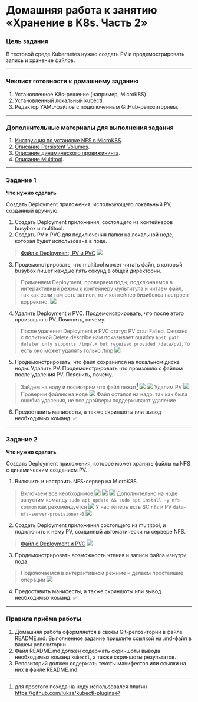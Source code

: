 # Домашняя работа к занятию «Хранение в K8s. Часть 2»

### Цель задания

В тестовой среде Kubernetes нужно создать PV и продемострировать запись и хранение файлов.

------

### Чеклист готовности к домашнему заданию

1. Установленное K8s-решение (например, MicroK8S).
2. Установленный локальный kubectl.
3. Редактор YAML-файлов с подключенным GitHub-репозиторием.

------

### Дополнительные материалы для выполнения задания

1. [Инструкция по установке NFS в MicroK8S](https://microk8s.io/docs/nfs).
2. [Описание Persistent Volumes](https://kubernetes.io/docs/concepts/storage/persistent-volumes/).
3. [Описание динамического провижининга](https://kubernetes.io/docs/concepts/storage/dynamic-provisioning/).
4. [Описание Multitool](https://github.com/wbitt/Network-MultiTool).

------

### Задание 1

**Что нужно сделать**

Создать Deployment приложения, использующего локальный PV, созданный вручную.

1. Создать Deployment приложения, состоящего из контейнеров busybox и multitool.
2. Создать PV и PVC для подключения папки на локальной ноде, которая будет использована в поде.
> [Файл с Deployment, PV и PVC](src/01-dpl-footcloth.yaml)
![](.2.2_images/415da218.png)

3. Продемонстрировать, что multitool может читать файл, в который busybox пишет каждые пять секунд в общей директории.
> Применяем Deployment; проверяем поды; подключаемся в интерактивный режим к контейнеру мультитула и читаем файл, так как если там есть записи, то и контейнер бизибокса настроен корректно.
![](.2.2_images/f8e7d7e3.png)

4. Удалить Deployment и PVC. Продемонстрировать, что после этого произошло с PV. Пояснить, почему.
> После удаления Deployment и PVC статус PV стал Failed. Связано с политикой Delete
> describe нам показывает ошибку `host_path deleter only supports /tmp/.+ but received provided /data/pv1`, то есть оно может удалять только /tmp
![](.2.2_images/64407692.png)

5. Продемонстрировать, что файл сохранился на локальном диске ноды. Удалить PV.  Продемонстрировать что произошло с файлом после удаления PV. Пояснить, почему.
> Зайдем на ноду и посмотрим что файл лежит[^1]
![](.2.2_images/e210482e.png)
![](.2.2_images/e0a05354.png)
> Удалим PV
![](.2.2_images/9673be73.png)
> Проверим файлик на ноде
![](.2.2_images/a2ad862e.png)
> Файл остался на надо, так как была ошибка удаления, не все драйверы поддерживают удаление

6. Предоставить манифесты, а также скриншоты или вывод необходимых команд. ✅

------

### Задание 2

**Что нужно сделать**

Создать Deployment приложения, которое может хранить файлы на NFS с динамическим созданием PV.

1. Включить и настроить NFS-сервер на MicroK8S.
> Включаем все необходимое
![](.2.2_images/2566e6a1.png)
![](.2.2_images/3a3f7952.png)
![](.2.2_images/74551d96.png)
> Дополнительно на ноде запустим команду `sudo apt update && sudo apt install -y nfs-common` как рекомендуется
![](.2.2_images/bc96a64f.png)
> У нас теперь есть SC `nfs` и PV `data-nfs-server-provisioner-0`
![](.2.2_images/e91a6342.png)
2. Создать Deployment приложения состоящего из multitool, и подключить к нему PV, созданный автоматически на сервере NFS.
> [Файл с Deployment и PVC](src%2F02-dpl-nfc.yaml)
![](.2.2_images/2d4ac1e4.png)
3. Продемонстрировать возможность чтения и записи файла изнутри пода.
> Подключаемся в интерактивном режиме и делаем простейшие операции
![](.2.2_images/40a0180b.png)
4. Предоставить манифесты, а также скриншоты или вывод необходимых команд. ✅

------

### Правила приёма работы

1. Домашняя работа оформляется в своём Git-репозитории в файле README.md. Выполненное задание пришлите ссылкой на .md-файл в вашем репозитории.
2. Файл README.md должен содержать скриншоты вывода необходимых команд `kubectl`, а также скриншоты результатов.
3. Репозиторий должен содержать тексты манифестов или ссылки на них в файле README.md.

[^1]: для простого похода на ноду использовался плагин https://github.com/luksa/kubectl-plugins
